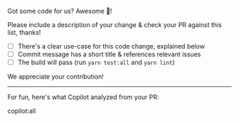 Got some code for us? Awesome 🎊!

Please include a description of your change & check your PR against this list, thanks!

- [ ] There's a clear use-case for this code change, explained below
- [ ] Commit message has a short title & references relevant issues
- [ ] The build will pass (run `yarn test:all` and `yarn lint`)

We appreciate your contribution!

---

For fun, here's what Copilot analyzed from your PR:

copilot:all
